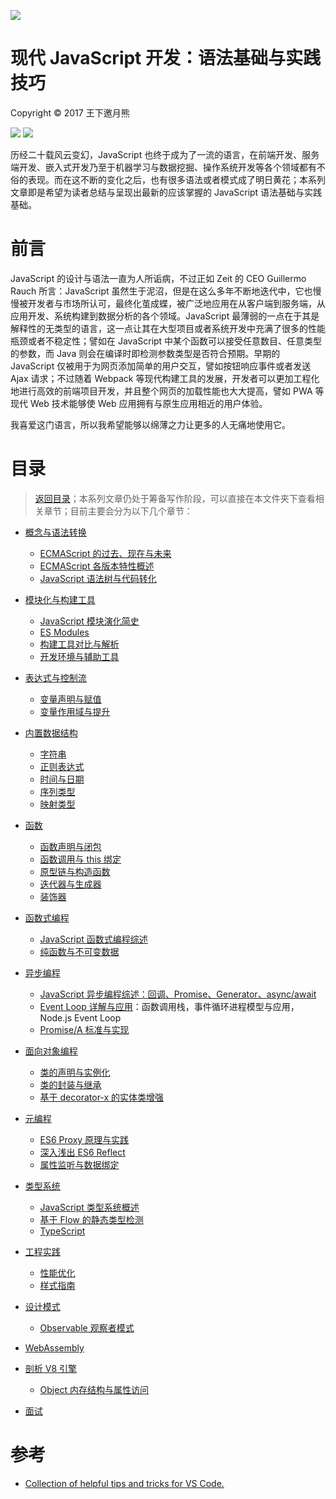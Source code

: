 ![](https://coding.net/u/hoteam/p/Cache/git/raw/master/2017/8/1/1-roedigbmFjRYkZobdZWuKg.jpeg)

# 现代 JavaScript 开发：语法基础与实践技巧
Copyright © 2017 王下邀月熊

![](https://camo.githubusercontent.com/322fefce6b2264d9ff2ad35ea5dcd4622e437b04/68747470733a2f2f696d672e736869656c64732e696f2f62616467652f4c6963656e73652d434325323042592d2d4e432d2d5341253230342e302d626c75652e737667)
![](https://camo.githubusercontent.com/d4e0f63e9613ee474a7dfdc23c240b9795712c96/68747470733a2f2f696d672e736869656c64732e696f2f62616467652f5052732d77656c636f6d652d627269676874677265656e2e737667)

历经二十载风云变幻，JavaScript 也终于成为了一流的语言，在前端开发、服务端开发、嵌入式开发乃至于机器学习与数据挖掘、操作系统开发等各个领域都有不俗的表现。而在这不断的变化之后，也有很多语法或者模式成了明日黄花；本系列文章即是希望为读者总结与呈现出最新的应该掌握的 JavaScript 语法基础与实践基础。

# 前言

JavaScript 的设计与语法一直为人所诟病，不过正如 Zeit 的 CEO Guillermo Rauch 所言：JavaScript 虽然生于泥沼，但是在这么多年不断地迭代中，它也慢慢被开发者与市场所认可，最终化茧成蝶，被广泛地应用在从客户端到服务端，从应用开发、系统构建到数据分析的各个领域。JavaScript 最薄弱的一点在于其是解释性的无类型的语言，这一点让其在大型项目或者系统开发中充满了很多的性能瓶颈或者不稳定性；譬如在 JavaScript 中某个函数可以接受任意数目、任意类型的参数，而 Java 则会在编译时即检测参数类型是否符合预期。早期的 JavaScript 仅被用于为网页添加简单的用户交互，譬如按钮响应事件或者发送 Ajax 请求；不过随着 Webpack 等现代构建工具的发展，开发者可以更加工程化地进行高效的前端项目开发，并且整个网页的加载性能也大大提高，譬如 PWA 等现代 Web 技术能够使 Web 应用拥有与原生应用相近的用户体验。

我喜爱这门语言，所以我希望能够以绵薄之力让更多的人无痛地使用它。

# 目录
> [返回目录](https://parg.co/bjK)；本系列文章仍处于筹备写作阶段，可以直接在本文件夹下查看相关章节；目前主要会分为以下几个章节：

- [概念与语法转换]()
    - [ECMAScript 的过去、现在与未来]()
    - [ECMAScript 各版本特性概述]()
    - [JavaScript 语法树与代码转化]()

- [模块化与构建工具]()
    - [JavaScript 模块演化简史]()
    - [ES Modules]()
    - [构建工具对比与解析]()
    - [开发环境与辅助工具]()

- [表达式与控制流]()
    - [变量声明与赋值]()
    - [变量作用域与提升]()

- [内置数据结构]()
    - [字符串]()
    - [正则表达式]()
    - [时间与日期]()
    - [序列类型]()
    - [映射类型]()

- [函数]()
    - [函数声明与闭包]()
    - [函数调用与 this 绑定]()
    - [原型链与构造函数]()
    - [迭代器与生成器]()
    - [装饰器]()    

- [函数式编程]()
    - [JavaScript 函数式编程综述]()
    - [纯函数与不可变数据]()

- [异步编程]()
    - [JavaScript 异步编程综述：回调、Promise、Generator、async/await]()
    - [Event Loop 详解与应用]()：函数调用栈，事件循环进程模型与应用，Node.js Event Loop
    - [Promise/A 标准与实现]()

- [面向对象编程]()
    - [类的声明与实例化]()
    - [类的封装与继承]()
    - [基于 decorator-x 的实体类增强]()
    
- [元编程]()
    - [ES6 Proxy 原理与实践]()
    - [深入浅出 ES6 Reflect]()
    - [属性监听与数据绑定]()

- [类型系统]()
    - [JavaScript 类型系统概述]()
    - [基于 Flow 的静态类型检测]()
    - [TypeScript]()

- [工程实践]()
    - [性能优化]()
    - [样式指南]()

- [设计模式]()
    - [Observable 观察者模式]()

- [WebAssembly]()

- [剖析 V8 引擎]()
    - [Object 内存结构与属性访问]()

- [面试]()


# 参考

- [Collection of helpful tips and tricks for VS Code.](https://github.com/Microsoft/vscode-tips-and-tricks)
